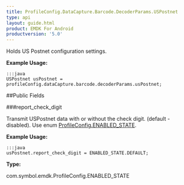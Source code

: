 ```yaml
---
title: ProfileConfig.DataCapture.Barcode.DecoderParams.USPostnet
type: api
layout: guide.html
product: EMDK For Android
productversion: '5.0'
---
```



Holds US Postnet configuration settings. 
 
 

**Example Usage:**
	
	:::java	
	USPostnet usPostnet = profileConfig.dataCapture.barcode.decoderParams.usPostnet;


##Public Fields

###report_check_digit

Transmit USPostnet data with or without the check digit. (default - disabled). 
 Use enum [ ProfileConfig.ENABLED_STATE](../ProfileConfig-ENABLED_STATE).
 
 

**Example Usage:**
	
	:::java	
	usPostnet.report_check_digit = ENABLED_STATE.DEFAULT;


**Type:**

com.symbol.emdk.ProfileConfig.ENABLED_STATE





